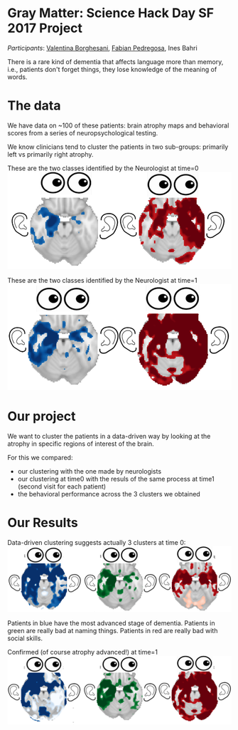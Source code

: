 # Gray Matter: Science Hack Day SF 2017 Project

*Participants*: [Valentina Borghesani](https://twitter.com/vborghesani), [Fabian Pedregosa](https://twitter.com/fpedregosa), Ines Bahri

There is a rare kind of dementia that affects language more than memory, i.e., patients don't forget things, they lose knowledge of the meaning of words.

# The data

We have data on ~100 of these patients: brain atrophy maps and behavioral scores from a series of neuropsychological testing.

We know clinicians tend to cluster the patients in two sub-groups: primarily left vs primarily right atrophy.

These are the two classes identified by the Neurologist at time=0
![](https://github.com/fabianp/gray_matter/raw/master/img/ClassificationNeurologist_time0.png)

These are the two classes identified by the Neurologist at time=1
![](https://github.com/fabianp/gray_matter/raw/master/img/ClassificationNeurologist_time1.png)

# Our project

We want to cluster the patients in a data-driven way by looking at the atrophy in specific regions of interest of the brain.

For this we compared:
* our clustering with the one made by neurologists
* our clustering at time0 with the resuls of the same process at time1 (second visit for each patient)
* the behavioral performance across the 3 clusters we obtained

# Our Results

Data-driven clustering suggests actually 3 clusters at time 0: 
![](https://github.com/fabianp/gray_matter/raw/master/img/ClassificationUS_time0.png)

Patients in blue have the most advanced stage of dementia. Patients in green are really bad at naming things. Patients in red are really bad with social skills.

Confirmed (of course atrophy advanced!) at time=1
![](https://github.com/fabianp/gray_matter/raw/master/img/ClassificationUS_time1.png)
